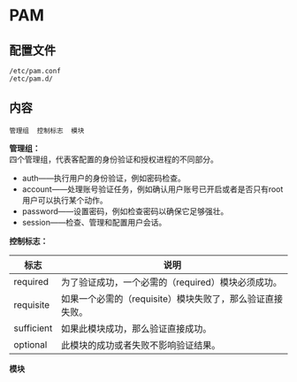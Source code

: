 # PAM
## 配置文件

    /etc/pam.conf
    /etc/pam.d/

## 内容

    管理组  控制标志  模块

**管理组：**  
四个管理组，代表客配置的身份验证和授权进程的不同部分。  
* auth——执行用户的身份验证，例如密码检查。  
* account——处理账号验证任务，例如确认用户账号已开启或者是否只有root用户可以执行某个动作。  
* password——设置密码，例如检查密码以确保它足够强壮。  
* session——检查、管理和配置用户会话。  

**控制标志：**  

| 标志 | 说明 |
|---|---|
| required | 为了验证成功，一个必需的（required）模块必须成功。 |
| requisite | 如果一个必需的（requisite）模块失败了，那么验证直接失败。 |
| sufficient | 如果此模块成功，那么验证直接成功。 |
| optional | 此模块的成功或者失败不影响验证结果。 |

**模块**